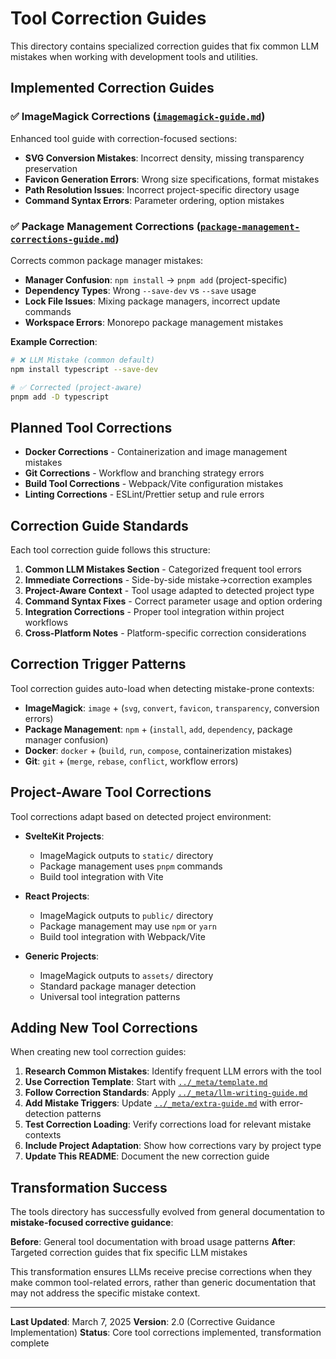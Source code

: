 # Tool Correction Guides

This directory contains specialized correction guides that fix common LLM mistakes when working with development tools and utilities.

## Implemented Correction Guides

### ✅ ImageMagick Corrections ([`imagemagick-guide.md`](imagemagick-guide.md))

Enhanced tool guide with correction-focused sections:

- **SVG Conversion Mistakes**: Incorrect density, missing transparency preservation
- **Favicon Generation Errors**: Wrong size specifications, format mistakes
- **Path Resolution Issues**: Incorrect project-specific directory usage
- **Command Syntax Errors**: Parameter ordering, option mistakes

### ✅ Package Management Corrections ([`package-management-corrections-guide.md`](package-management-corrections-guide.md))

Corrects common package manager mistakes:

- **Manager Confusion**: `npm install` → `pnpm add` (project-specific)
- **Dependency Types**: Wrong `--save-dev` vs `--save` usage
- **Lock File Issues**: Mixing package managers, incorrect update commands
- **Workspace Errors**: Monorepo package management mistakes

**Example Correction**:

```bash
# ❌ LLM Mistake (common default)
npm install typescript --save-dev

# ✅ Corrected (project-aware)
pnpm add -D typescript
```

## Planned Tool Corrections

- **Docker Corrections** - Containerization and image management mistakes
- **Git Corrections** - Workflow and branching strategy errors
- **Build Tool Corrections** - Webpack/Vite configuration mistakes
- **Linting Corrections** - ESLint/Prettier setup and rule errors

## Correction Guide Standards

Each tool correction guide follows this structure:

1. **Common LLM Mistakes Section** - Categorized frequent tool errors
2. **Immediate Corrections** - Side-by-side mistake→correction examples
3. **Project-Aware Context** - Tool usage adapted to detected project type
4. **Command Syntax Fixes** - Correct parameter usage and option ordering
5. **Integration Corrections** - Proper tool integration within project workflows
6. **Cross-Platform Notes** - Platform-specific correction considerations

## Correction Trigger Patterns

Tool correction guides auto-load when detecting mistake-prone contexts:

- **ImageMagick**: `image` + (`svg`, `convert`, `favicon`, `transparency`, conversion errors)
- **Package Management**: `npm` + (`install`, `add`, `dependency`, package manager confusion)
- **Docker**: `docker` + (`build`, `run`, `compose`, containerization mistakes)
- **Git**: `git` + (`merge`, `rebase`, `conflict`, workflow errors)

## Project-Aware Tool Corrections

Tool corrections adapt based on detected project environment:

- **SvelteKit Projects**:
  - ImageMagick outputs to `static/` directory
  - Package management uses `pnpm` commands
  - Build tool integration with Vite
- **React Projects**:
  - ImageMagick outputs to `public/` directory
  - Package management may use `npm` or `yarn`
  - Build tool integration with Webpack/Vite

- **Generic Projects**:
  - ImageMagick outputs to `assets/` directory
  - Standard package manager detection
  - Universal tool integration patterns

## Adding New Tool Corrections

When creating new tool correction guides:

1. **Research Common Mistakes**: Identify frequent LLM errors with the tool
2. **Use Correction Template**: Start with [`../_meta/template.md`](../_meta/template.md)
3. **Follow Correction Standards**: Apply [`../_meta/llm-writing-guide.md`](../_meta/llm-writing-guide.md)
4. **Add Mistake Triggers**: Update [`../_meta/extra-guide.md`](../_meta/extra-guide.md) with error-detection patterns
5. **Test Correction Loading**: Verify corrections load for relevant mistake contexts
6. **Include Project Adaptation**: Show how corrections vary by project type
7. **Update This README**: Document the new correction guide

## Transformation Success

The tools directory has successfully evolved from general documentation to **mistake-focused corrective guidance**:

**Before**: General tool documentation with broad usage patterns
**After**: Targeted correction guides that fix specific LLM mistakes

This transformation ensures LLMs receive precise corrections when they make common tool-related errors, rather than generic documentation that may not address the specific mistake context.

---

**Last Updated**: March 7, 2025
**Version**: 2.0 (Corrective Guidance Implementation)
**Status**: Core tool corrections implemented, transformation complete

